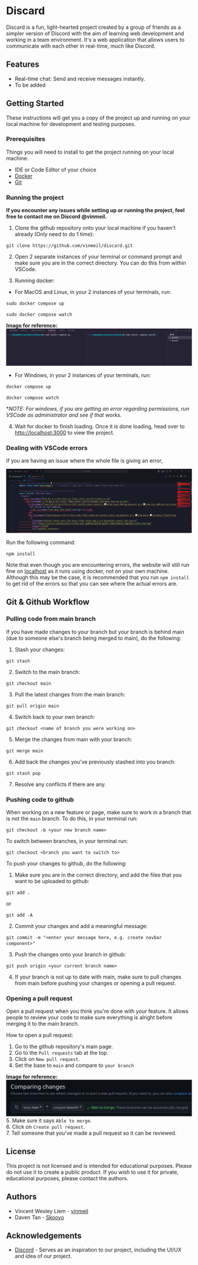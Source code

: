 # Discard

Discard is a fun, light-hearted project created by a group of friends as a simpler version of Discord with the aim of learning web development and working in a team environment. It's a web application that allows users to communicate with each other in real-time, much like Discord.

## Features

- Real-time chat: Send and receive messages instantly.
- To be added

## Getting Started

These instructions will get you a copy of the project up and running on your local machine for development and testing purposes.

### Prerequisites

Things you will need to install to get the project running on your local machine:
- IDE or Code Editor of your choice
- [Docker](https://www.docker.com/products/docker-desktop/)
- [Git](https://git-scm.com/book/en/v2/Getting-Started-Installing-Git)

### Running the project


**If you encounter any issues while setting up or running the project, feel free to contact me on Discord @vinmeil.**

1. Clone the github repository onto your local machine if you haven't already (Only need to do 1 time):
```
git clone https://github.com/vinmeil/discard.git
```

2. Open 2 separate instances of your terminal or command prompt and make sure you are in the correct directory. You can do this from within VSCode.

3. Running docker:
- For MacOS and Linux, in your 2 instances of your terminals, run:
```
sudo docker compose up
```
```
sudo docker compose watch
```

**Image for reference:**
![Running docker in terminal](mdassets/dockerterminal.png)

- For Windows, in your 2 instances of your terminals, run:
```
docker compose up
```
```
docker compose watch
```

**NOTE: For windows, if you are getting an error regarding permissions, run VSCode as administrator and see if that works.*

4. Wait for docker to finish loading. Once it is done loading, head over to [http://localhost:3000](http://localhost:3000) to view the project.

### Dealing with VSCode errors

If you are having an issue where the whole file is giving an error,

![alt text](mdassets/vscodeErrorimage.png)

Run the following command:
```
npm install
```

Note that even though you are encountering errors, the website will still run fine on [localhost](http://localhost:3000) as it runs using docker, not on your own machine. Although this may be the case, it is recommended that you run `npm install` to get rid of the errors so that you can see where the actual errors are.

## Git & Github Workflow

### Pulling code from main branch

If you have made changes to your branch but your branch is behind main (due to someone else's branch being merged to main), do the following:

1. Stash your changes:
```
git stash
```

2. Switch to the main branch:
```
git checkout main
```

3. Pull the latest changes from the main branch:
```
git pull origin main
```

4. Switch back to your own branch:
```
git checkout <name of branch you were working on>
```

5. Merge the changes from main with your branch:
```
git merge main
```

6. Add back the changes you've previously stashed into you branch:
```
git stash pop
```

7. Resolve any conflicts if there are any.

### Pushing code to github

When working on a new feature or page, make sure to work in a branch that is not the `main` branch. To do this, in your terminal run:
```
git checkout -b <your new branch name>
```

To switch between branches, in your terminal run:
```
git checkout <branch you want to switch to>
```

To push your changes to github, do the following:
1. Make sure you are in the correct directory, and add the files that you want to be uploaded to github:
```
git add .
```
or
```
git add -A
```

2. Commit your changes and add a meaningful message:
```
git commit -m "<enter your message here, e.g. create navbar component>"
```

3. Push the changes onto your branch in github:
```
git push origin <your current branch name>
```

4. If your branch is not up to date with main, make sure to pull changes from main before pushing your changes or opening a pull request.

### Opening a pull request

Open a pull request when you think you're done with your feature. It allows people to review your code to make sure everything is alright before merging it to the main branch.

How to open a pull request:

1. Go to the github repository's main page.
2. Go to the `Pull requests` tab at the top.
3. Click on `New pull request`.
4. Set the base to `main` and compare to `your branch`

**Image for reference:**
![alt text](mdassets/primage.png)
5. Make sure it says `Able to merge`.\
6. Click on `Create pull request`.\
7. Tell someone that you've made a pull request so it can be reviewed.

## License

This project is not licensed and is intended for educational purposes. Please do not use it to create a public product. If you wish to use it for private, educational purposes, please contact the authors.

## Authors
- Vincent Wesley Liem - [vinmeil](https://github.com/vinmeil)
- Daven Tan - [Skooyo](https://github.com/Skooyo)

## Acknowledgements
- [Discord](https://discord.com/) - Serves as an inspiration to our project, including the UI/UX and idea of our project.
